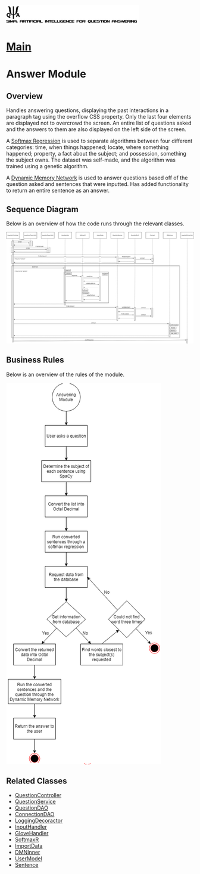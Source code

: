 ![SAI-QA Logo](/Capstone-SAIQA/img/logo.png)
# [Main](/Capstone-SAIQA/README.md)
# Answer Module
## Overview
Handles answering questions, displaying the past interactions in a paragraph tag using the overflow CSS property.  Only the last four elements are displayed not to overcrowd the screen.  An entire list of questions asked and the answers to them are also displayed on the left side of the screen.

A [Softmax Regression](https://github.com/mark-mo/docs/blob/master/Capstone-SAIQA/docs/MainAlgorithms.md#softmax-regression) is used to separate algorithms between four different categories: time, when things happened; locate, where something happened; property, a fact about the subject; and possession, something the subject owns.  The dataset was self-made, and the algorithm was trained using a genetic algorithm.

A [Dynamic Memory Network](https://github.com/mark-mo/docs/blob/master/Capstone-SAIQA/docs/MainAlgorithms.md#dynamic-memory-network) is used to answer questions based off of the question asked and sentences that were inputted.  Has added functionality to return an entire sentence as an answer.

## Sequence Diagram

Below is an overview of how the code runs through the relevant classes.

![Answer Module Sequence Diagram](/Capstone-SAIQA/img/Answer_Module.png)

## Business Rules

Below is an overview of the rules of the module.

![Answer Module Business Rules](/Capstone-SAIQA/img/Answer_Rules.png)

## Related Classes
- [QuestionController](https://github.com/mark-mo/docs/blob/master/Capstone-SAIQA/docs/ClassDiagram.md#question-controller)
- [QuestionService](https://github.com/mark-mo/docs/blob/master/Capstone-SAIQA/docs/ClassDiagram.md#services)
- [QuestionDAO](https://github.com/mark-mo/docs/blob/master/Capstone-SAIQA/docs/ClassDiagram.md#dao)
- [ConnectionDAO](https://github.com/mark-mo/docs/blob/master/Capstone-SAIQA/docs/ClassDiagram.md#dao)
- [LoggingDecoractor](https://github.com/mark-mo/docs/blob/master/Capstone-SAIQA/docs/ClassDiagram.md#loggingdecorator)
- [InputHandler](https://github.com/mark-mo/docs/blob/master/Capstone-SAIQA/docs/ClassDiagram.md#inputhandler)
- [GloveHandler](https://github.com/mark-mo/docs/blob/master/Capstone-SAIQA/docs/ClassDiagram.md#glovehandler)
- [SoftmaxR](https://github.com/mark-mo/docs/blob/master/Capstone-SAIQA/docs/ClassDiagram.md#softmaxr)
- [ImportData](https://github.com/mark-mo/docs/blob/master/Capstone-SAIQA/docs/ClassDiagram.md#importdata)
- [DMNInner](https://github.com/mark-mo/docs/blob/master/Capstone-SAIQA/docs/ClassDiagram.md#dmninner)
- [UserModel](https://github.com/mark-mo/docs/blob/master/Capstone-SAIQA/docs/ClassDiagram.md#models)
- [Sentence](https://github.com/mark-mo/docs/blob/master/Capstone-SAIQA/docs/ClassDiagram.md#models)
